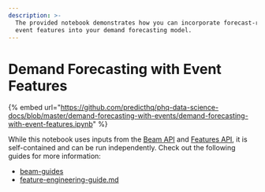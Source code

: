 ```yaml
---
description: >-
  The provided notebook demonstrates how you can incorporate forecast-ready
  event features into your demand forecasting model.
---
```


# Demand Forecasting with Event Features

{% embed url="https://github.com/predicthq/phq-data-science-docs/blob/master/demand-forecasting-with-events/demand-forecasting-with-event-features.ipynb" %}

While this notebook uses inputs from the [Beam API](../../../api/beam/) and [Features API](../../../api/features/), it is self-contained and can be run independently. Check out the following guides for more information:

* [beam-guides](../beam-guides/ "mention")
* [feature-engineering-guide.md](feature-engineering-guide.md "mention")
